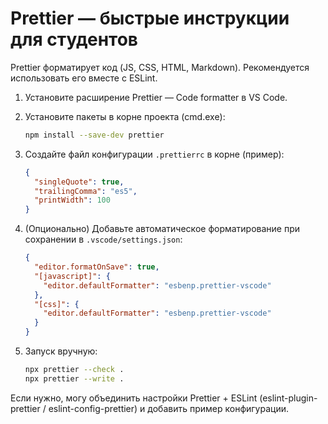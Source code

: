# Prettier — быстрые инструкции для студентов

Prettier форматирует код (JS, CSS, HTML, Markdown). Рекомендуется использовать его вместе с ESLint.

1. Установите расширение Prettier — Code formatter в VS Code.

2. Установите пакеты в корне проекта (cmd.exe):

   ```bash
   npm install --save-dev prettier
   ```

3. Создайте файл конфигурации `.prettierrc` в корне (пример):

   ```json
   {
     "singleQuote": true,
     "trailingComma": "es5",
     "printWidth": 100
   }
   ```

4. (Опционально) Добавьте автоматическое форматирование при сохранении в `.vscode/settings.json`:

   ```json
   {
     "editor.formatOnSave": true,
     "[javascript]": {
       "editor.defaultFormatter": "esbenp.prettier-vscode"
     },
     "[css]": {
       "editor.defaultFormatter": "esbenp.prettier-vscode"
     }
   }
   ```

5. Запуск вручную:

   ```bash
   npx prettier --check .
   npx prettier --write .
   ```

Если нужно, могу объединить настройки Prettier + ESLint (eslint-plugin-prettier / eslint-config-prettier) и добавить пример конфигурации.
